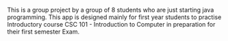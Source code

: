 This is a group project by a group of 8 students who are just starting java programming. This app is designed mainly for first year students to practise Introductory course CSC 101 - Introduction to Computer in preparation for their first semester Exam.
